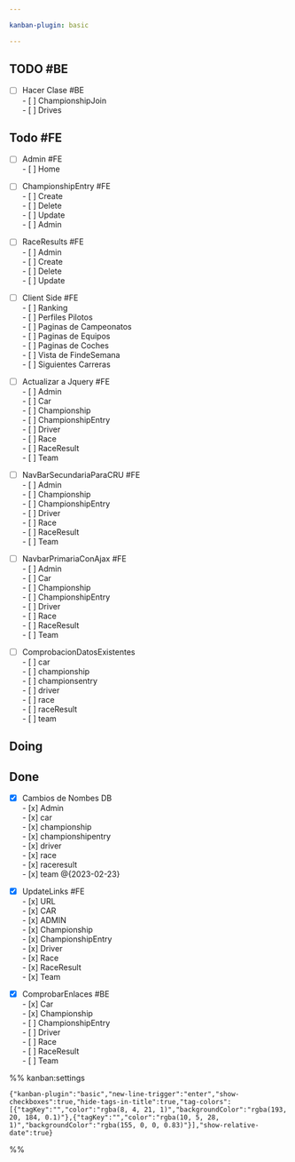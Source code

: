 ```yaml
---

kanban-plugin: basic

---
```


## TODO #BE

- [ ] Hacer Clase #BE <br>- [ ] ChampionshipJoin<br>- [ ] Drives


## Todo #FE

- [ ] Admin #FE <br>- [ ] Home
- [ ] ChampionshipEntry #FE <br>- [ ] Create<br>- [ ] Delete<br>- [ ] Update<br>- [ ] Admin
- [ ] RaceResults #FE <br>- [ ] Admin<br>- [ ] Create<br>- [ ] Delete<br>- [ ] Update
- [ ] Client Side #FE <br>- [ ] Ranking<br>- [ ] Perfiles Pilotos<br>- [ ] Paginas de Campeonatos<br>- [ ] Paginas de Equipos<br>- [ ] Paginas de Coches<br>- [ ] Vista de FindeSemana<br>- [ ] Siguientes Carreras
- [ ] Actualizar a Jquery #FE <br>- [ ] Admin<br>- [ ] Car<br>- [ ] Championship<br>- [ ] ChampionshipEntry<br>- [ ] Driver<br>- [ ] Race<br>- [ ] RaceResult<br>- [ ] Team
- [ ] NavBarSecundariaParaCRU #FE<br>- [ ] Admin<br>- [ ] Championship<br>- [ ] ChampionshipEntry<br>- [ ] Driver<br>- [ ] Race<br>- [ ] RaceResult<br>- [ ] Team
- [ ] NavbarPrimariaConAjax #FE <br>- [ ] Admin<br>- [ ] Car<br>- [ ] Championship<br>- [ ] ChampionshipEntry<br>- [ ] Driver<br>- [ ] Race<br>- [ ] RaceResult<br>- [ ] Team
- [ ] ComprobacionDatosExistentes<br>- [ ] car<br>- [ ] championship<br>- [ ] championsentry<br>- [ ] driver<br>- [ ] race<br>- [ ] raceResult<br>- [ ] team


## Doing



## Done

- [x] Cambios de Nombes DB<br>- [x] Admin<br>- [x] car<br>- [x] championship<br>- [x] championshipentry<br>- [x] driver<br>- [x] race<br>- [x] raceresult<br>- [x] team @{2023-02-23}
- [x] UpdateLinks #FE <br>- [x] URL<br>- [x] CAR<br>- [x] ADMIN<br>- [x] Championship<br>- [x] ChampionshipEntry<br>- [x] Driver<br>- [x] Race<br>- [x] RaceResult<br>- [x] Team
- [x] ComprobarEnlaces #BE<br>- [x] Car<br>- [x] Championship<br>- [ ] ChampionshipEntry<br>- [ ] Driver<br>- [ ] Race<br>- [ ] RaceResult<br>- [ ] Team




%% kanban:settings
```
{"kanban-plugin":"basic","new-line-trigger":"enter","show-checkboxes":true,"hide-tags-in-title":true,"tag-colors":[{"tagKey":"","color":"rgba(8, 4, 21, 1)","backgroundColor":"rgba(193, 20, 184, 0.1)"},{"tagKey":"","color":"rgba(10, 5, 28, 1)","backgroundColor":"rgba(155, 0, 0, 0.83)"}],"show-relative-date":true}
```
%%